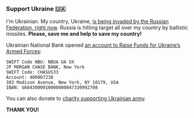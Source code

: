 ### Support Ukraine 🇺🇦

I'm Ukrainian. My country, Ukraine, [is being invaded by the Russian Federation, right now](https://www.bbc.com/news/world-europe-60504334). 
Russia is hitting target all over my country by ballistic missiles. **Please, save me and help to save my country!**

Ukrainian National Bank opened [an account to Raise Funds for Ukraine’s Armed Forces](https://bank.gov.ua/en/news/all/natsionalniy-bank-vidkriv-spetsrahunok-dlya-zboru-koshtiv-na-potrebi-armiyi):

```
SWIFT Code NBU: NBUA UA UX
JP MORGAN CHASE BANK, New York
SWIFT Code: CHASUS33
Account: 400807238
383 Madison Avenue, New York, NY 10179, USA
IBAN: UA843000010000000047330992708
```

You can also donate to [charity supporting Ukrainian army](https://savelife.in.ua/en/donate/).

**THANK YOU!**

<!--
**viktor-yakubiv/viktor-yakubiv** is a ✨ _special_ ✨ repository because its `README.md` (this file) appears on your GitHub profile.

Here are some ideas to get you started:

- 🔭 I’m currently working on ...
- 🌱 I’m currently learning ...
- 👯 I’m looking to collaborate on ...
- 🤔 I’m looking for help with ...
- 💬 Ask me about ...
- 📫 How to reach me: ...
- 😄 Pronouns: ...
- ⚡ Fun fact: ...
-->
